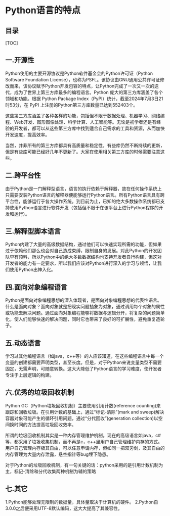 # Python语言的特点

## 目录

[TOC]

## 一.开源性

Python使用的主要开源协议是Python软件基金会的Python许可证（Python Software Foundation License），也称为PSFL。该协议由GNU通用公共许可证修改而来，该协议赋予Python开发包容的特点，让Python完成了一次又一次的迭代，成为了世界上第三方库最多的编程语言。Python 庞大的第三方库涵盖了各个领域和功能。根据 Python Package Index（PyPI）统计，截至2024年7月3日21时53分，在 PyPI 上注册的Python第三方库数量已达到552403个。

这些第三方库涵盖了各种各样的功能，包括但不限于数据处理、机器学习、网络编程、Web开发、图形图像处理、科学计算、人工智能等。无论是初学者还是有经验的开发者，都可以从这些第三方库中找到适合自己需求的工具和资源，从而加快开发速度，提高效率。

当然，并非所有的第三方库都具有高质量和稳定性，有些库仍然不断持续的更新，但是有些库可能已经好几年不更新了。大家在使用相关第三方库的时候需要注意这些。

## 二.跨平台性

由于Python是一门解释型语言，语言的执行依赖于解释器，故在任何操作系统上只需要安装Python语言的解释器便能够运行Python语言。所有Python语言具有跨平台性，能够运行于各大操作系统。到目前为止，已知的绝大多数操作系统都已支持使用Python语言进行软件开发（包括但不限于在该平台上进行Python程序的开发和运行）。

## 三.解释型脚本语言

Python内建了大量的高级数据结构，通过他们可以快速实现所需的功能，但如果过于依赖他们那么也会对自己造成束缚，限制自身的发展。对此Python的开发团队早有预料，所以Python中的绝大多数数据结构也支持开发者自行构建，但这对开发者的能力有一定要求，所以我们应该对Python进行深入的学习与领悟，让我们使用Python出神入化。

## 四.面向对象编程语言

Python是面向对象编程思想的深入体现者，是面向对象编程思想的代表性语言。什么是面向对象？面向对象就是把现实问题抽象为对象，通过调用每个对象的属性或功能去解决问题。通过面向对象编程能够将数据与逻辑分开，将复杂的问题简单化，使人们能够快速的解决问题，同时它也带来了良好的可扩展性，避免重复造轮子。

## 五.动态语言

学习过其他编程语言（如java，c++等）的人应该知道，在这些编程语言中每一个变量的创建都需要声明类型，甚至长度。但是，对于Python来说变量类型不需要固定，无需声明，可随意转换。这大大降低了Python语言的学习难度，使开发者专注于上层逻辑的构建。

## 六.优秀的垃圾回收机制

Python GC（Python垃圾回收机制）主要使用引用计数(reference counting)来跟踪和回收垃圾。在引用计数的基础上，通过“标记-清除”(mark and sweep)解决容器对象可能产生的循环引用问题，通过“分代回收”(generation collection)以空间换时间的方法提高垃圾回收效率。

所谓的垃圾回收机制其实是一种内存管理维护机制。现在的高级语言如java，c#等，都采用了垃圾收集机制，而不再是c，c++里用户自己管理维护内存的方式。用户自己管理内存极其自由，可以任意申请内存，但如同一把双刃剑，及其自由的内存管理为大量内存泄露，悬空指针等bug埋下隐患。

对于Python的垃圾回收机制，有一句关键的话：python采用的是引用计数机制为主，标记-清除和分代收集两种机制为辅的策略

## 七.其它

1.Python能够处理无限制的数据量，具体量取决于计算机的硬件。
2.Python自3.0.0之后便采用UTF-8默认编码，这大大提高了其兼容性。
